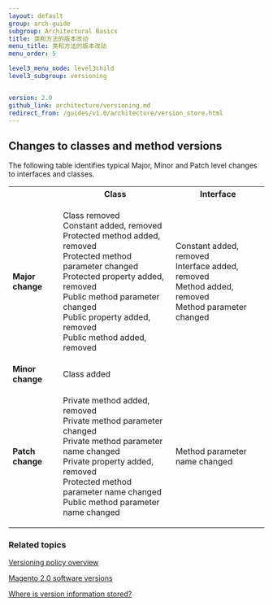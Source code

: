 ```yaml
---
layout: default
group: arch-guide
subgroup: Architectural Basics
title: 类和方法的版本改动
menu_title: 类和方法的版本改动
menu_order: 5

level3_menu_node: level3child
level3_subgroup: versioning


version: 2.0
github_link: architecture/versioning.md
redirect_from: /guides/v1.0/architecture/version_store.html
---
```


<h2>Changes to classes and method versions</h2>

The following table identifies typical Major, Minor and Patch level changes to interfaces and classes.

<table>
<tbody>
<tr>
<th></th>
<th>Class</th>
<th>Interface</th>
</tr>
<tr>
<td><b>Major change</b></td>

<td><p>Class removed<br>Constant added, removed<br>Protected method added, removed<br>Protected method parameter changed<br>Protected property added, removed<br>Public method parameter changed<br>Public property added, removed<br>Public method added, removed</p></td>

<td><p>Constant added, removed<br>Interface added, removed<br>Method added, removed<br>Method parameter changed</p>
</td>
</tr>
<tr>
<td><b>Minor change</b></td>
<td>Class added</td>
<td></td>
</tr>
<tr>
<td><b>Patch change</b></td>
<td><p> Private method added, removed<br>Private method parameter changed<br>Private method parameter name changed<br>Private property added, removed<br>Protected method parameter name changed<br>Public method parameter name changed<br></p></td>
<td>Method parameter name changed</td></tr>
</tbody>
</table>

<h3>Related topics</h3>
<a href="{{page.baseurl}}architecture/versioning_overview.html">Versioning policy overview</a>


<a href="{{page.baseurl}}architecture/software_versions.html">Magento 2.0 software versions</a>

<a href="{{page.baseurl}}architecture/version_store.html">Where is version information stored?</a>
